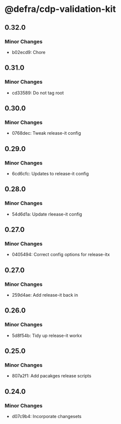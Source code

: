 # @defra/cdp-validation-kit

## 0.32.0

### Minor Changes

- b02ecd9: Chore

## 0.31.0

### Minor Changes

- cd33589: Do not tag root

## 0.30.0

### Minor Changes

- 0768dec: Tweak release-it config

## 0.29.0

### Minor Changes

- 6cd6cfc: Updates to release-it config

## 0.28.0

### Minor Changes

- 54d6d1a: Update rleease-it config

## 0.27.0

### Minor Changes

- 0405494: Correct config options for release-itx

## 0.27.0

### Minor Changes

- 259d4ae: Add release-it back in

## 0.26.0

### Minor Changes

- 5d8f54b: Tidy up release-it workx

## 0.25.0

### Minor Changes

- 807a2f1: Add pacakges release scripts

## 0.24.0

### Minor Changes

- d07c9b4: Incorporate changesets
